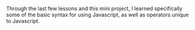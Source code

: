 Through the last few lessons and this mini project, I learned specifically some of the basic syntax for using Javascript, as well as operators unique to Javascript.

